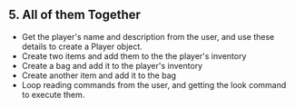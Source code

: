 ## 5. All of them Together

- Get the player's name and description from the user, and use these details to create a 
Player object.
- Create two items and add them to the the player's inventory
- Create a bag and add it to the player's inventory
- Create another item and add it to the bag
- Loop reading commands from the user, and getting the look command to execute them.